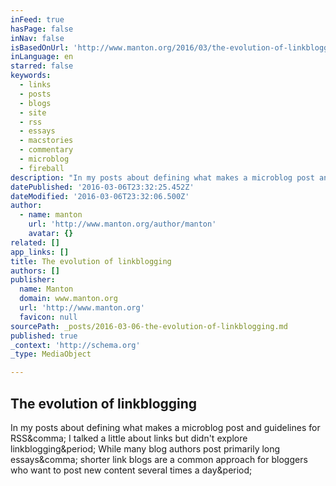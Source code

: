 ```yaml
---
inFeed: true
hasPage: false
inNav: false
isBasedOnUrl: 'http://www.manton.org/2016/03/the-evolution-of-linkblogging.html'
inLanguage: en
starred: false
keywords:
  - links
  - posts
  - blogs
  - site
  - rss
  - essays
  - macstories
  - commentary
  - microblog
  - fireball
description: "In my posts about defining what makes a microblog post and guidelines for RSS, I talked a little about links but didn't explore linkblogging. While many blog authors post primarily long essays, shorter link blogs are a common approach for bloggers who want to post new content several times a day."
datePublished: '2016-03-06T23:32:25.452Z'
dateModified: '2016-03-06T23:32:06.500Z'
author:
  - name: manton
    url: 'http://www.manton.org/author/manton'
    avatar: {}
related: []
app_links: []
title: The evolution of linkblogging
authors: []
publisher:
  name: Manton
  domain: www.manton.org
  url: 'http://www.manton.org'
  favicon: null
sourcePath: _posts/2016-03-06-the-evolution-of-linkblogging.md
published: true
_context: 'http://schema.org'
_type: MediaObject

---
```

<article style=""><h1>The evolution of linkblogging</h1><p>In my posts about defining what makes a microblog post and guidelines for RSS&amp;comma; I talked a little about links but didn't explore linkblogging&amp;period; While many blog authors post primarily long essays&amp;comma; shorter link blogs are a common approach for bloggers who want to post new content several times a day&amp;period;</p></article>